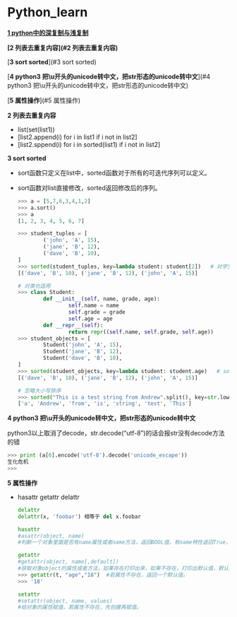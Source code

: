 # Python_learn

[**1 python中的深复制与浅复制**](http://python.jobbole.com/82294/)

**[2 列表去重复内容](#2 列表去重复内容)**

[**3 sort  sorted**](#3 sort  sorted)

[**4 python3 把\u开头的unicode转中文，把str形态的unicode转中文**](#4 python3 把\u开头的unicode转中文，把str形态的unicode转中文)

[**5 属性操作**](#5 属性操作)

**2 列表去重复内容**

- list(set(list1))
- [list2.append(i) for i in list1 if i not in list2]
- [list2.sppend(i) for i in sorted(list1) if i not in list2]

**3 sort  sorted**

- sort函数只定义在list中，sorted函数对于所有的可迭代序列可以定义。

- sort函数对list直接修改，sorted返回修改后的序列。

  ```python
  >>> a = [5,7,6,3,4,1,2]
  >>> a.sort()
  >>> a
  [1, 2, 3, 4, 5, 6, 7]

  >>> student_tuples = [
          ('john', 'A', 15),
          ('jane', 'B', 12),
          ('dave', 'B', 10),
  ]
  >>> sorted(student_tuples, key=lambda student: student[2])   # 对学生通过年龄进行排序
  [('dave', 'B', 10), ('jane', 'B', 12), ('john', 'A', 15)]

  # 对类也适用
  >>> class Student:
          def __init__(self, name, grade, age):
                  self.name = name
                  self.grade = grade
                  self.age = age
          def __repr__(self):
                  return repr((self.name, self.grade, self.age))
  >>> student_objects = [
          Student('john', 'A', 15),
          Student('jane', 'B', 12),
          Student('dave', 'B', 10),
  ]
  >>> sorted(student_objects, key=lambda student: student.age)   # sort by age
  [('dave', 'B', 10), ('jane', 'B', 12), ('john', 'A', 15)]

  # 忽略大小写排序
  >>> sorted("This is a test string from Andrew".split(), key=str.lower)
  ['a', 'Andrew', 'from', 'is', 'string', 'test', 'This']
  ```

**4 python3 把\u开头的unicode转中文，把str形态的unicode转中文**

python3以上取消了decode，str.decode(“utf-8”)的话会报str没有decode方法的错 

```python
>>> print (a[0].encode('utf-8').decode('unicode_escape'))
生化危机
>>>
```
**5 属性操作**

- hasattr	getattr	delattr

  ```python
  delattr
  delattr(x, 'foobar') 相等于 del x.foobar

  hasattr
  #asattr(object, name)
  #判断一个对象里面是否有name属性或者name方法，返回BOOL值，有name特性返回True， 否则返回False。需要注意的是name要用括号括起来

  getattr
  #getattr(object, name[,default])
  #获取对象object的属性或者方法，如果存在打印出来，如果不存在，打印出默认值，默认值可选。需要注意的是，如果是返回的对象的方法，返回的是方法的内存地址，如果需要运行这个方法，可以在后面添加一对括号。
  >>> getattr(t, "age","18")  #若属性不存在，返回一个默认值。
  >>> '18'

  setattr
  #setattr(object, name, values)
  #给对象的属性赋值，若属性不存在，先创建再赋值。
  ```

  ​